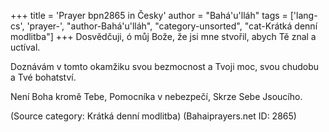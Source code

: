 +++
title = 'Prayer bpn2865 in Česky'
author = "Bahá'u'lláh"
tags = ['lang-cs', 'prayer-', "author-Bahá'u'lláh", "category-unsorted", "cat-Krátká denní modlitba"]
+++
Dosvědčuji, ó můj Bože, že jsi mne stvořil, abych Tě znal a uctíval.

Doznávám v tomto okamžiku svou bezmocnost a Tvoji moc, svou chudobu a Tvé bohatství.

Není Boha kromě Tebe, Pomocníka v nebezpečí, Skrze Sebe Jsoucího.

(Source category: Krátká denní modlitba)
(Bahaiprayers.net ID: 2865)
